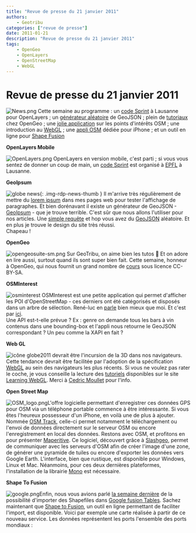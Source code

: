 ```yaml
---
title: "Revue de presse du 21 janvier 2011"
authors:
    - Geotribu
categories: ["revue de presse"]
date: 2011-01-21
description: "Revue de presse du 21 janvier 2011"
tags:
    - OpenGeo
    - OpenLayers
    - OpenStreetMap
    - WebGL
---
```


# Revue de presse du 21 janvier 2011

![News.png](https://cdn.geotribu.fr/img/internal/icons-rdp-news/news.png) Cette semaine au programme : un [code Sprint](#openlayers-mobile) à Lausanne pour OpenLayers ; un [générateur aléatoire](#geoipsum) de GeoJSON ; plein de [tutoriaux](#opengeo) chez OpenGeo ; une [jolie application](#osminterest) sur les points d'intérêts OSM ; une introduction au [WebGL](#webgl) ; une [appli OSM](#osm) dédiée pour iPhone ; et un outil en ligne pour [Shape Fusion](#fusion)

 **OpenLayers Mobile**

![OpenLayers.png](https://cdn.geotribu.fr/img/logos-icones/logiciels_librairies/openlayers.png) OpenLayers en version mobile, c'est parti ; si vous vous sentez de donner un coup de main, un [code Sprint](http://wiki.osgeo.org/wiki/Lausanne_Code_Sprint_2011) est organisé à [EPFL](http://epfl.ch/) à Lausanne.

 **GeoIpsum**

![globe news](https://cdn.geotribu.fr/img/internal/icons-rdp-news/world.png){: .img-rdp-news-thumb } Il m'arrive très régulièrement de mettre du [lorem ipsum](https://fr.wikipedia.org/wiki/Faux-texte) dans mes pages web pour tester l'affichage de paragraphes. Et bien dorénavant il existe un générateur de GeoJSON - [GeoIpsum](http://geoipsum.org/) - que je trouve terrible. C'est sûr que nous allons l'utiliser pour nos articles. Une [simple requête](http://craigmmills.com/geoipsum) et hop vous avez du [GeoJSON](http://geojson.org/) aléatoire. Et en plus je trouve le design du site très réussi.  
Chapeau !

 **OpenGeo**

![opengeosuite-sm.png](https://cdn.geotribu.fr/img/Blog/geoserver/opengeo/opengeosuite-sm.png) Sur GeoTribu, on aime bien les tutos :slightly_smiling_face: Et on adore en lire aussi, surtout quand ils sont super bien fait. Cette semaine, honneur à OpenGeo, qui nous fournit un grand nombre de [cours](http://workshops.opengeo.org/) sous licence CC-BY-SA.

 **OSMInterest**

![osminterest](https://cdn.geotribu.fr/img/Blog/3liz-logo.png) OSMInterest est une petite application qui permet d'afficher les POI d'OpenStreetMap - ces derniers ont été catégorisés et disposés dans un arbre de sélection. René-luc en [parle](http://3liz.com/blog/rldhont/index.php/2011/01/18/357-osminterest-affichage-simple-des-points-d-interets-osm-en-france-metropolitaine) bien mieux que moi. Et c'est par [ici](http://demo.3liz.fr/osminterest/).  
 Une API est-t-elle prévue ? Ex : genre on demande tous les bars à vin contenus dans une bounding-box et l'appli nous retourne le GeoJSON correspondant ? Un peu comme la XAPI en fait ?

 **Web GL**

![icône globe](https://cdn.geotribu.fr/img/internal/icons-rdp-news/world.png)2011 devrait être l'incursion de la 3D dans nos navigateurs. Cette tendance devrait être facilitée par l'adoption de la spécification [WebGL](https://fr.wikipedia.org/wiki/WebGL) au sein des navigateurs les plus récents. Si vous ne voulez pas rater le coche, je vous conseille la lecture des [tutoriels](http://learningwebgl.com/blog/?page_id=1217) disponibles sur le site [Learning WebGL](http://learningwebgl.com/blog/). Merci à [Cedric Moullet](http://twitter.com/#!/cedricmoullet) pour l'info.

 **Open Street Map**

![OSM_logo.png](https://cdn.geotribu.fr/img/logos-icones/OpenStreetMap/Openstreetmap.png)L'offre logicielle permettant d'enregistrer ces données GPS pour OSM via un téléphone portable commence à être intéressante. Si vous êtes l'heureux possesseur d'un iPhone, en voilà une de plus à ajouter. Nommée [OSM Track](http://www.osm4iphone.com/), celle-ci permet notamment le téléchargement ou l'envoi de données directement sur le serveur OSM ou encore l'enregistrement en local des données. Restons avec OSM, et profitons en pour présenter [Maperitive](http://maperitive.net/). Ce logiciel, découvert grâce à [Slashgeo](http://slashgeo.org/2011/01/15/Maperitive-desktop-application-drawing-maps-based-OpenStreetMap-and-GPS-data), permet de communiquer avec les serveurs d'OSM afin de créer l'image d'une zone, de générer une pyramide de tuiles ou encore d'exporter les données vers Google Earth. L'interface, bien que rustique, est disponible pour Windows, Linux et Mac. Néanmoins, pour ces deux dernières plateformes, l'installation de la librairie [Mono](http://www.go-mono.com/mono-downloads/download.html) est nécessaire.

 **Shape To Fusion**

![google.png](https://cdn.geotribu.fr/img/logos-icones/entreprises_association/google/google.webp)Enfin, nous vous avions parlé [la semaine dernière](http://geotribu.net/node/337#gmaps-shp) de la possibilité d'importer des Shapefiles dans [Google fusion Tables](https://www.google.com/accounts/ServiceLogin?service=fusiontables&passive=1209600&continue=http://www.google.com/fusiontables/Home&followup=http://www.google.com/fusiontables/Home). Sachez maintenant que [Shape to Fusion](http://www.shpescape.com/), un outil en ligne permettant de faciliter l'import, est disponible. Voici par exemple une carte réalisée à partir de ce nouveau service. Les données représentent les ports l'ensemble des ports mondiaux :
